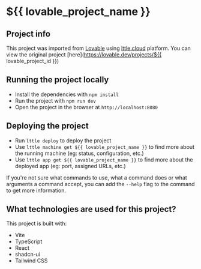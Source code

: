 # ${{ lovable_project_name }}

## Project info

This project was imported from [Lovable](https://lovable.dev) using [lttle.cloud](https://lttle.cloud) platform. You can view the original project [here](https://lovable.dev/projects/${{ lovable_project_id }})


## Running the project locally

- Install the dependencies with `npm install`
- Run the project with `npm run dev`
- Open the project in the browser at `http://localhost:8080`

## Deploying the project

- Run `lttle deploy` to deploy the project
- Use `lttle machine get ${{ lovable_project_name }}` to find more about the running machine (eg: status, configuration, etc.)
- Use `lttle app get ${{ lovable_project_name }}` to find more about the deployed app (eg: port, assigned URLs, etc.)

If you're not sure what commands to use, what a command does or what arguments a command accept, you can add the `--help` flag to the command to get more information.

## What technologies are used for this project?

This project is built with:

- Vite
- TypeScript
- React
- shadcn-ui
- Tailwind CSS

